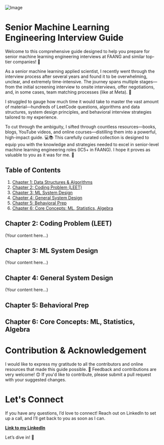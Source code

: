 ![Image](https://github.com/user-attachments/assets/c07e7d86-cd9d-484a-9f61-b2b1eb50fdc2)
# Senior Machine Learning Engineering Interview Guide
Welcome to this comprehensive guide designed to help you prepare for senior machine learning engineering interviews at FAANG and similar top-tier companies! 🚀

As a senior machine learning applied scientist, I recently went through the interview process after several years and found it to be overwhelming, unclear, and extremely time-intensive. The journey spans multiple stages—from the initial screening interview to onsite interviews, offer negotiations, and, in some cases, team matching processes (like at Meta). 🤯

I struggled to gauge how much time it would take to master the vast amount of material—hundreds of LeetCode questions, algorithms and data structures, system design principles, and behavioral interview strategies tailored to my experience.

To cut through the ambiguity, I sifted through countless resources—books, blogs, YouTube videos, and online courses—distilling them into a powerful, high-impact guide. 💻📚 This carefully curated collection is designed to equip you with the knowledge and strategies needed to excel in senior-level machine learning engineering roles (IC5+ in FAANG). I hope it proves as valuable to you as it was for me. 🙌


## Table of Contents

1. [Chapter 1: Data Structures & Algorithms](src/DS_README.md)
2. [Chapter 2: Coding Problem (LEET)](src/Coding_README.md)
3. [Chapter 3: ML System Design](src/ML_README.md)
4. [Chapter 4: General System Design](src/SysD_README.md)
5. [Chapter 5: Behavioral Prep](src/BP_README.md)
6. [Chapter 6: Core Concepts: ML, Statistics, Algebra](src/Core_README.md)



## Chapter 2: Coding Problem (LEET)
(Your content here...)

## Chapter 3: ML System Design
(Your content here...)

## Chapter 4: General System Design
(Your content here...)

## Chapter 5: Behavioral Prep

## Chapter 6: Core Concepts: ML, Statistics, Algebra

# Contribution & Acknowledgement
I would like to express my gratitude to all the contributors and online resources that made this guide possible. 🌟 Feedback and contributions are very welcome! 😊 If you'd like to contribute, please submit a pull request with your suggested changes.

# Let's Connect
If you have any questions, I’d love to connect! Reach out on LinkedIn to set up a call, and I’ll get back to you as soon as I can.

[**Link to my LinkedIn**](https://www.linkedin.com/in/elahe-rezaei/)

Let’s dive in! 🎉

